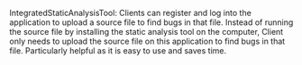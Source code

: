 IntegratedStaticAnalysisTool: 
  Clients can register and log into the application to upload a source file to find bugs in that file.
  Instead of running the source file by installing the static analysis tool on the computer, Client only needs to upload the source file on this application to find bugs in that file.
  Particularly helpful as it is easy to use and saves time.

